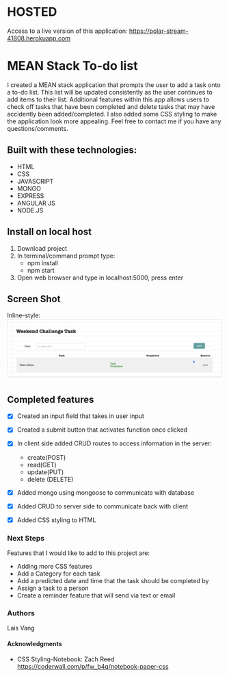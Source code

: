 # HOSTED
Access to a live version of this application:
https://polar-stream-41808.herokuapp.com

# MEAN Stack To-do list
I created a MEAN stack application that prompts the user to add a task onto a to-do list. This list will be updated consistently as the user continues to add items to their list. Additional features within this app allows users to check off tasks that have been completed and delete tasks that may have accidently been added/completed. I also added some CSS styling to make the application look more appealing. Feel free to contact me if you have any questions/comments.

## Built with these technologies:
- HTML
- CSS
- JAVASCRIPT
- MONGO
- EXPRESS
- ANGULAR JS
- NODE.JS

## Install on local host
1. Download project
2. In terminal/command prompt type:
    * npm install
    * npm start
3. Open web browser and type in localhost:5000, press enter

## Screen Shot
Inline-style: ![alt text](https://github.com/lvang5/weekend3challenge/blob/master/server/Screen%20Shot%202018-08-13%20at%203.34.22%20PM.png)


## Completed features
- [x] Created an input field that takes in user input
- [x] Created a submit button that activates function once clicked
- [x] In client side added CRUD routes to access information in the server: 
    * create(POST)
    * read(GET)
    * update(PUT)
    * delete (DELETE)
- [x] Added mongo using mongoose to communicate with database
- [x] Added CRUD to server side to communicate back with client
- [x] Added CSS styling to HTML


### Next Steps
Features that I would like to add to this project are:
* Adding more CSS features
* Add a Category for each task
* Add a predicted date and time that the task should be completed by
* Assign a task to a person
* Create a reminder feature that will send via text or email 


### Authors
Lais Vang

#### Acknowledgments
* CSS Styling-Notebook: Zach Reed https://coderwall.com/p/fw_b4q/notebook-paper-css


